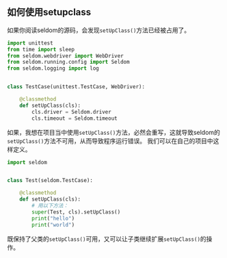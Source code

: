 ## 如何使用setupclass

如果你阅读seldom的源码，会发现`setUpClass()`方法已经被占用了。

```python
import unittest
from time import sleep
from seldom.webdriver import WebDriver
from seldom.running.config import Seldom
from seldom.logging import log


class TestCase(unittest.TestCase, WebDriver):

    @classmethod
    def setUpClass(cls):
        cls.driver = Seldom.driver
        cls.timeout = Seldom.timeout

```

如果，我想在项目当中使用`setUpClass()`方法，必然会重写，这就导致seldom的`setUpClass()`方法不可用，从而导致程序运行错误。 我们可以在自己的项目中这样定义。

```python
import seldom


class Test(seldom.TestCase):

    @classmethod
    def setUpClass(cls):
        # 用以下方法：
        super(Test, cls).setUpClass()
        print("hello")
        print("world")

```

既保持了父类的`setUpClass()`可用，又可以让子类继续扩展`setUpClass()`的操作。
